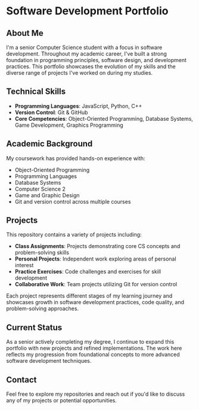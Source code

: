 # Software Development Portfolio

## About Me
I'm a senior Computer Science student with a focus in software development. Throughout my academic career, I've built a strong foundation in programming principles, software design, and development practices. This portfolio showcases the evolution of my skills and the diverse range of projects I've worked on during my studies.

## Technical Skills
- **Programming Languages**: JavaScript, Python, C++
- **Version Control**: Git & GitHub
- **Core Competencies**: Object-Oriented Programming, Database Systems, Game Development, Graphics Programming

## Academic Background
My coursework has provided hands-on experience with:
- Object-Oriented Programming
- Programming Languages
- Database Systems
- Computer Science 2
- Game and Graphic Design
- Git and version control across multiple courses

## Projects
This repository contains a variety of projects including:
- **Class Assignments**: Projects demonstrating core CS concepts and problem-solving skills
- **Personal Projects**: Independent work exploring areas of personal interest
- **Practice Exercises**: Code challenges and exercises for skill development
- **Collaborative Work**: Team projects utilizing Git for version control

Each project represents different stages of my learning journey and showcases growth in software development practices, code quality, and problem-solving approaches.

## Current Status
As a senior actively completing my degree, I continue to expand this portfolio with new projects and refined implementations. The work here reflects my progression from foundational concepts to more advanced software development techniques.

## Contact
Feel free to explore my repositories and reach out if you'd like to discuss any of my projects or potential opportunities.
